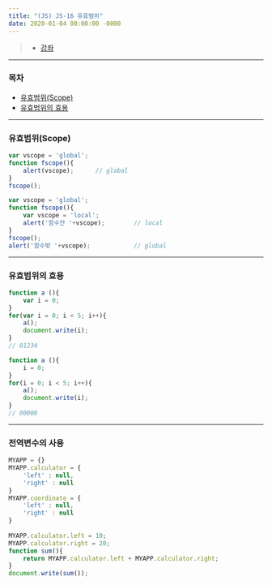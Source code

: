```yaml
---
title: "(JS) JS-16 유효범위"
date: 2020-01-04 00:00:00 -0000
---
```


> * [강좌](https://opentutorials.org/course/743/6495)

---

### 목차

* [유효범위(Scope)](#유효범위(Scope))
* [유효범위의 효용](#유효범위의-효용)

---

### 유효범위(Scope)

```js
var vscope = 'global';
function fscope(){
    alert(vscope);      // global
}
fscope();
```

```js
var vscope = 'global';
function fscope(){
    var vscope = 'local';
    alert('함수안 '+vscope);        // local
}
fscope();
alert('함수밖 '+vscope);            // global
```

---

### 유효범위의 효용

```js
function a (){
    var i = 0;
}
for(var i = 0; i < 5; i++){
    a();
    document.write(i);
}
// 01234
```

```js
function a (){
    i = 0;
}
for(i = 0; i < 5; i++){
    a();
    document.write(i);
}
// 00000
```

---

### 전역변수의 사용

```js
MYAPP = {}
MYAPP.calculator = {
    'left' : null,
    'right' : null
}
MYAPP.coordinate = {
    'left' : null,
    'right' : null
}
 
MYAPP.calculator.left = 10;
MYAPP.calculator.right = 20;
function sum(){
    return MYAPP.calculator.left + MYAPP.calculator.right;
}
document.write(sum());
```